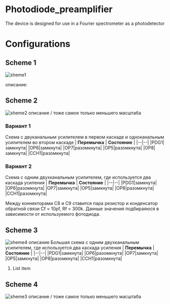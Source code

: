 # Photodiode_preamplifier
 The device is designed for use in a Fourier spectrometer as a photodetector 
 
 Configurations
===
## Scheme 1
![sheme1](https://user-images.githubusercontent.com/54314123/137486351-342c5949-5df9-40b1-803d-53740eb993e8.png)

описание:




## Scheme 2
![sheme2](https://user-images.githubusercontent.com/54314123/137486723-82f00660-7d07-4562-9d12-3ca68af0f063.png)
описание / тоже самое только меньшего масштаба
### Вариант 1
Схема с двуканальным усилителем в первом каскаде и одноканальным усилителем во втором каскаде
| **Перемычка** | **Состояние** |
|--|--|
|PDG1|замкнута|
|OP6|замкнута|
|OP7|разомкнута|
|OP5|разомкнута|
|OP8|замкнута|
|CCH1|разомкнута|
### Вариант 2
Схема с одним двухканальным усилителем, где используется два каскада усиления
| **Перемычка** | **Состояние** |
|--|--|
|PDG1|замкнута|
|OP6|разомкнута|
|OP7|замкнута|
|OP5|замкнута|
|OP8|разомкнута|
|CCH1|разомкнута|

Между коннекторами C8 и С9 ставится пара резистор и конденсатор обратной связи Cf = 10pf, Rf = 300k. Данные значения подбираяюся в зависимости от используемого фотодиода.

## Scheme 3
![sheme4](https://user-images.githubusercontent.com/54314123/137486937-59981861-f0ca-434a-a35b-a22b8c82c4e4.png)
описание
Большая схема с одним двухканальным усилителем, где используется два каскада усиления
| **Перемычка** | **Состояние** |
|--|--|
|PDG1|замкнута|
|OP6|разомкнута|
|OP7|замкнута|
|OP5|замкнута|
|OP8|разомкнута|
|CCH1|разомкнута|

 1. List item

## Scheme 4

![sheme3](https://user-images.githubusercontent.com/54314123/137486867-261485b9-a7e2-4f39-91f7-37b946179ed3.png)
описание / тоже самое только меньшего масштаба
<!--stackedit_data:
eyJoaXN0b3J5IjpbMTkxNDcwNTc2OSwxNjY4ODAyNDc1LC0xMj
Y4MTU0NjEsLTEwOTc0ODQ1MzRdfQ==
-->